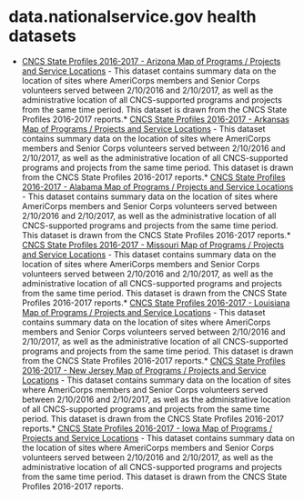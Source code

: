 # data.nationalservice.gov health datasets
* [CNCS State Profiles 2016-2017 - Arizona Map of Programs / Projects and Service Locations](https://data.nationalservice.gov/d/m22x-wyj3) - This dataset contains summary data on the location of sites where AmeriCorps members and Senior Corps volunteers served between 2/10/2016 and 2/10/2017, as well as the administrative location of all CNCS-supported programs and projects from the same time period. This dataset is drawn from the CNCS State Profiles 2016-2017 reports.* [CNCS State Profiles 2016-2017 - Arkansas Map of Programs / Projects and Service Locations](https://data.nationalservice.gov/d/h4t8-w3ks) - This dataset contains summary data on the location of sites where AmeriCorps members and Senior Corps volunteers served between 2/10/2016 and 2/10/2017, as well as the administrative location of all CNCS-supported programs and projects from the same time period. This dataset is drawn from the CNCS State Profiles 2016-2017 reports.* [CNCS State Profiles 2016-2017 - Alabama Map of Programs / Projects and Service Locations](https://data.nationalservice.gov/d/vdrc-6d2x) - This dataset contains summary data on the location of sites where AmeriCorps members and Senior Corps volunteers served between 2/10/2016 and 2/10/2017, as well as the administrative location of all CNCS-supported programs and projects from the same time period. This dataset is drawn from the CNCS State Profiles 2016-2017 reports.* [CNCS State Profiles 2016-2017 - Missouri Map of Programs / Projects and Service Locations](https://data.nationalservice.gov/d/4f4w-365w) - This dataset contains summary data on the location of sites where AmeriCorps members and Senior Corps volunteers served between 2/10/2016 and 2/10/2017, as well as the administrative location of all CNCS-supported programs and projects from the same time period. This dataset is drawn from the CNCS State Profiles 2016-2017 reports.* [CNCS State Profiles 2016-2017 - Louisiana Map of Programs / Projects and Service Locations](https://data.nationalservice.gov/d/h8s8-tem4) - This dataset contains summary data on the location of sites where AmeriCorps members and Senior Corps volunteers served between 2/10/2016 and 2/10/2017, as well as the administrative location of all CNCS-supported programs and projects from the same time period. This dataset is drawn from the CNCS State Profiles 2016-2017 reports.* [CNCS State Profiles 2016-2017 - New Jersey Map of Programs / Projects and Service Locations](https://data.nationalservice.gov/d/2u7g-xuz2) - This dataset contains summary data on the location of sites where AmeriCorps members and Senior Corps volunteers served between 2/10/2016 and 2/10/2017, as well as the administrative location of all CNCS-supported programs and projects from the same time period. This dataset is drawn from the CNCS State Profiles 2016-2017 reports.* [CNCS State Profiles 2016-2017 - Iowa Map of Programs / Projects and Service Locations](https://data.nationalservice.gov/d/dwrn-vvud) - This dataset contains summary data on the location of sites where AmeriCorps members and Senior Corps volunteers served between 2/10/2016 and 2/10/2017, as well as the administrative location of all CNCS-supported programs and projects from the same time period. This dataset is drawn from the CNCS State Profiles 2016-2017 reports.
